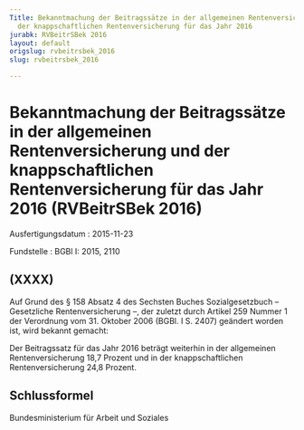 ```yaml
---
Title: Bekanntmachung der Beitragssätze in der allgemeinen Rentenversicherung und
  der knappschaftlichen Rentenversicherung für das Jahr 2016
jurabk: RVBeitrSBek 2016
layout: default
origslug: rvbeitrsbek_2016
slug: rvbeitrsbek_2016

---
```


# Bekanntmachung der Beitragssätze in der allgemeinen Rentenversicherung und der knappschaftlichen Rentenversicherung für das Jahr 2016 (RVBeitrSBek 2016)

Ausfertigungsdatum
:   2015-11-23

Fundstelle
:   BGBl I: 2015, 2110


## (XXXX)

Auf Grund des § 158 Absatz 4 des Sechsten Buches Sozialgesetzbuch
– Gesetzliche Rentenversicherung –, der zuletzt durch Artikel 259
Nummer 1 der Verordnung vom 31. Oktober 2006 (BGBl. I S. 2407)
geändert worden ist, wird bekannt gemacht:

Der Beitragssatz für das Jahr 2016 beträgt weiterhin in der
allgemeinen Rentenversicherung 18,7 Prozent und in der
knappschaftlichen Rentenversicherung 24,8 Prozent.


## Schlussformel

Bundesministerium für Arbeit und Soziales

